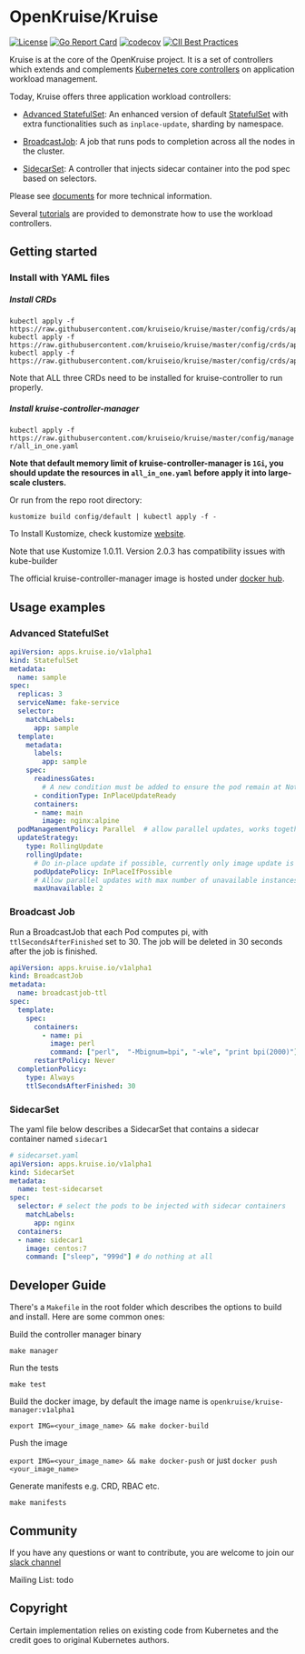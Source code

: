 # OpenKruise/Kruise

[![License](https://img.shields.io/badge/license-Apache%202-4EB1BA.svg)](https://www.apache.org/licenses/LICENSE-2.0.html)
[![Go Report Card](https://goreportcard.com/badge/github.com/openkruise/kruise)](https://goreportcard.com/report/github.com/openkruise/kruise)
[![codecov](https://codecov.io/gh/openkruise/kruise/branch/master/graph/badge.svg)](https://codecov.io/gh/openkruise/kruise)
[![CII Best Practices](https://bestpractices.coreinfrastructure.org/projects/2908/badge)](https://bestpractices.coreinfrastructure.org/en/projects/2908)

Kruise is at the core of the OpenKruise project. It is a set of controllers which extends and complements 
[Kubernetes core controllers](https://kubernetes.io/docs/concepts/overview/what-is-kubernetes/)
on application workload management.

Today, Kruise offers three application workload controllers:

* [Advanced StatefulSet](./docs/concepts/astatefulset/README.md): An enhanced version of default [StatefulSet](https://kubernetes.io/docs/concepts/workloads/controllers/statefulset/) with extra functionalities such as `inplace-update`, sharding by namespace.

* [BroadcastJob](./docs/concepts/broadcastJob/README.md): A job that runs pods to completion across all the nodes in the cluster.

* [SidecarSet](./docs/concepts/sidecarSet/README.md): A controller that injects sidecar container into the pod spec based on selectors.

Please see [documents](./docs/README.md) for more technical information.

Several [tutorials](./docs/tutorial/README.md) are provided to demonstrate how to use the workload controllers.

## Getting started

### Install with YAML files

##### Install CRDs

```
kubectl apply -f https://raw.githubusercontent.com/kruiseio/kruise/master/config/crds/apps_v1alpha1_broadcastjob.yaml
kubectl apply -f https://raw.githubusercontent.com/kruiseio/kruise/master/config/crds/apps_v1alpha1_sidecarset.yaml
kubectl apply -f https://raw.githubusercontent.com/kruiseio/kruise/master/config/crds/apps_v1alpha1_statefulset.yaml
```
Note that ALL three CRDs need to be installed for kruise-controller to run properly.

##### Install kruise-controller-manager

`kubectl apply -f https://raw.githubusercontent.com/kruiseio/kruise/master/config/manager/all_in_one.yaml`

**Note that default memory limit of kruise-controller-manager is `1Gi`,
 you should update the resources in `all_in_one.yaml` before apply it into large-scale clusters.**

Or run from the repo root directory:

`kustomize build config/default | kubectl apply -f -`

To Install Kustomize, check kustomize [website](https://github.com/kubernetes-sigs/kustomize).

Note that use Kustomize 1.0.11. Version 2.0.3 has compatibility issues with kube-builder

The official kruise-controller-manager image is hosted under [docker hub](https://hub.docker.com/r/openkruise/kruise-manager).

## Usage examples

### Advanced StatefulSet
```yaml
apiVersion: apps.kruise.io/v1alpha1
kind: StatefulSet
metadata:
  name: sample
spec:
  replicas: 3
  serviceName: fake-service
  selector:
    matchLabels:
      app: sample
  template:
    metadata:
      labels:
        app: sample
    spec:
      readinessGates:
        # A new condition must be added to ensure the pod remain at NotReady state while the in-place update is happening
      - conditionType: InPlaceUpdateReady 
      containers:
      - name: main
        image: nginx:alpine
  podManagementPolicy: Parallel  # allow parallel updates, works together with maxUnavailable
  updateStrategy:
    type: RollingUpdate
    rollingUpdate:
      # Do in-place update if possible, currently only image update is supported for in-place update
      podUpdatePolicy: InPlaceIfPossible
      # Allow parallel updates with max number of unavailable instances equals to 2
      maxUnavailable: 2
```
### Broadcast Job
Run a BroadcastJob that each Pod computes pi, with `ttlSecondsAfterFinished` set to 30. The job
will be deleted in 30 seconds after the job is finished.

```yaml
apiVersion: apps.kruise.io/v1alpha1
kind: BroadcastJob
metadata:
  name: broadcastjob-ttl
spec:
  template:
    spec:
      containers:
        - name: pi
          image: perl
          command: ["perl",  "-Mbignum=bpi", "-wle", "print bpi(2000)"]
      restartPolicy: Never
  completionPolicy:
    type: Always
    ttlSecondsAfterFinished: 30
```
### SidecarSet

The yaml file below describes a SidecarSet that contains a sidecar container named `sidecar1`

```yaml
# sidecarset.yaml
apiVersion: apps.kruise.io/v1alpha1
kind: SidecarSet
metadata:
  name: test-sidecarset
spec:
  selector: # select the pods to be injected with sidecar containers
    matchLabels:
      app: nginx
  containers:
  - name: sidecar1
    image: centos:7
    command: ["sleep", "999d"] # do nothing at all 
```

## Developer Guide

There's a `Makefile` in the root folder which describes the options to build and install. Here are some common ones:

Build the controller manager binary

`make manager`

Run the tests

`make test`

Build the docker image, by default the image name is `openkruise/kruise-manager:v1alpha1`

`export IMG=<your_image_name> && make docker-build`

Push the image

`export IMG=<your_image_name> && make docker-push`
or just
`docker push <your_image_name>`

Generate manifests e.g. CRD, RBAC etc.

`make manifests` 

## Community

If you have any questions or want to contribute, you are welcome to join our
[slack channel](https://join.slack.com/t/kruise-workspace/shared_invite/enQtNjU5NzQ0ODcyNjYzLWMzZDI5NTM3ZjM1MGY2Mjg1NzU4ZjBjMDJmNjZmZTEwYTZkMzk4ZTAzNmY5NTczODhkZDU2NzVhM2I2MzNmODc)

Mailing List: todo

## Copyright

Certain implementation relies on existing code from Kubernetes and the credit goes to original Kubernetes authors.
